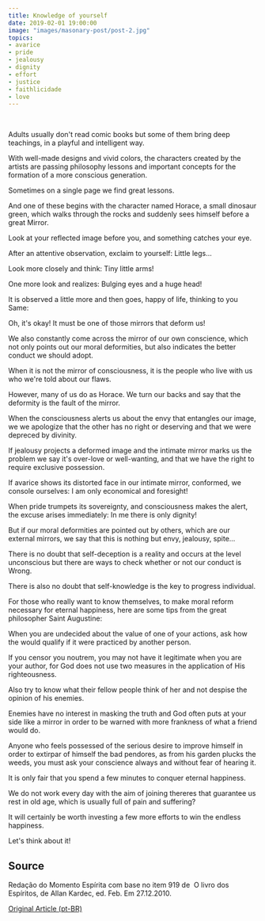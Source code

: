 ```yaml
---
title: Knowledge of yourself
date: 2019-02-01 19:00:00
image: "images/masonary-post/post-2.jpg"
topics: 
- avarice
- pride
- jealousy
- dignity
- effort
- justice
- faithlicidade
- love
---
```

 

Adults usually don't read comic books but some of them bring
deep teachings, in a playful and intelligent way.

With well-made designs and vivid colors, the characters created by the artists
are passing philosophy lessons and important concepts for the formation of a
more conscious generation.

Sometimes on a single page we find great lessons.

And one of these begins with the character named Horace, a small dinosaur
green, which walks through the rocks and suddenly sees himself before a great
Mirror.

Look at your reflected image before you, and something catches your eye.

After an attentive observation, exclaim to yourself: Little legs...

Look more closely and think: Tiny little arms!

One more look and realizes: Bulging eyes and a huge head!

It is observed a little more and then goes, happy of life, thinking to you
Same:

Oh, it's okay! It must be one of those mirrors that deform us!

We also constantly come across the mirror of our own
conscience, which not only points out our moral deformities, but also indicates the
better conduct we should adopt.

When it is not the mirror of consciousness, it is the people who live with us who
we're told about our flaws.

However, many of us do as Horace. We turn our backs and say that the
deformity is the fault of the mirror.

When the consciousness alerts us about the envy that entangles our image, we
we apologize that the other has no right or deserving and that we were
depreced by divinity.

If jealousy projects a deformed image and the intimate mirror marks us the
problem we say it's over-love or well-wanting, and that we have the right to
require exclusive possession.

If avarice shows its distorted face in our intimate mirror, conformed,
we console ourselves: I am only economical and foresight!

When pride trumpets its sovereignty, and consciousness makes the alert, the
excuse arises immediately: In me there is only dignity!

But if our moral deformities are pointed out by others, which are our
external mirrors, we say that this is nothing but envy, jealousy, spite...

There is no doubt that self-deception is a reality and occurs at the level
unconscious but there are ways to check whether or not our conduct is
Wrong.

There is also no doubt that self-knowledge is the key to progress
individual.

For those who really want to know themselves, to make moral reform
necessary for eternal happiness, here are some tips from the great philosopher Saint
Augustine:

When you are undecided about the value of one of your actions, ask how the
would qualify if it were practiced by another person.

If you censor you noutrem, you may not have it legitimate when you are your author,
for God does not use two measures in the application of His righteousness.

Also try to know what their fellow people think of her and not despise the
opinion of his enemies.

Enemies have no interest in masking the truth and God often
puts at your side like a mirror in order to be warned with more
frankness of what a friend would do.

Anyone who feels possessed of the serious desire to improve himself in order to
extirpar of himself the bad pendores, as from his garden plucks the weeds,
you must ask your conscience always and without fear of hearing it.

It is only fair that you spend a few minutes to conquer eternal happiness.

We do not work every day with the aim of joining thereres that guarantee us
rest in old age, which is usually full of pain and suffering?

It will certainly be worth investing a few more efforts to win the
endless happiness.

Let's think about it!



## Source
Redação do Momento Espírita com base no item 919 de  O livro dos Espíritos, de
Allan Kardec, ed. Feb.
Em 27.12.2010.


[Original Article (pt-BR)](http://www.momento.com.br/pt/ler_texto.php?id=1435)
